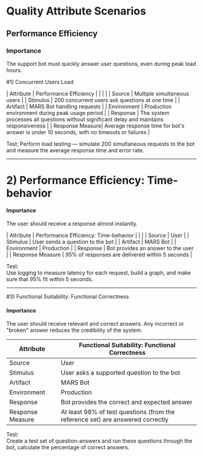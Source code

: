 # Quality Attribute Scenarios

## Performance Efficiency

### Importance
The support bot must quickly answer user questions, even during peak load hours. 

#1) Concurrent Users Load

| Attribute           | Performance Efficiency                  |
|                     |                                         |
|   Source            | Multiple simultaneous users             |
|  Stimulus           | 200 concurrent users ask questions at one time |
|  Artifact           | MARS Bot handling requests              |
|   Environment     | Production environment during peak usage period |
|   Response        | The system processes all questions without significant delay and maintains responsiveness |
|   Response Measure| Average response time for bot's answer is under 10 seconds, with no timeouts or failures |

Test: 
Perform load testing — simulate 200 simultaneous requests to the bot and measure the average response time and error rate.

---

# 2) Performance Efficiency: Time-behavior

#### Importance
The user should receive a response almost instantly.

| Attribute           | Performance Efficiency: Time-behavior    |
|                                                                |
|     Source          | User                                     |
|     Stimulus        | User sends a question to the bot         |
|   Artifact          | MARS Bot                                 |
|   Environment       | Production                               |
|   Response          | Bot provides an answer to the user       |
|   Response Measure  | 95% of responses are delivered within 5 seconds |

 Test:  
 Use logging to measure latency for each request, build a graph, and make sure that 95% fit within 5 seconds.

---

#3) Functional Suitability: Functional Correctness

#### Importance
The user should receive relevant and correct answers. Any incorrect or "broken" answer reduces the credibility of the system.

| Attribute           | Functional Suitability: Functional Correctness |
|---------------------|----------------------------------------------|
|     Source         | User                                         |
|    Stimulus        | User asks a supported question to the bot    |
|    Artifact      | MARS Bot                                     |
|   Environment     | Production                                   |
|    Response        | Bot provides the correct and expected answer |
|  Response Measure| At least 98% of test questions (from the reference set) are answered correctly |

Test:  
Create a test set of question-answers and run these questions through the bot, calculate the percentage of correct answers.
